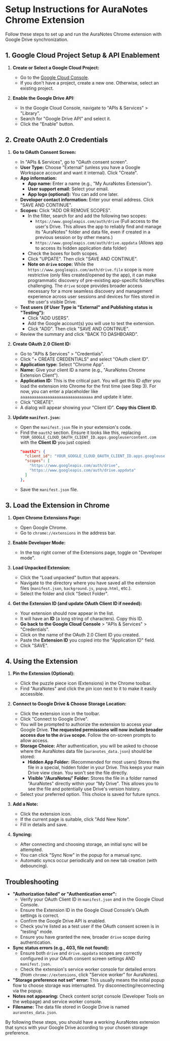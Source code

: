 
# Setup Instructions for AuraNotes Chrome Extension

Follow these steps to set up and run the AuraNotes Chrome extension with Google Drive synchronization.

## 1. Google Cloud Project Setup & API Enablement

1.  **Create or Select a Google Cloud Project:**
    *   Go to the [Google Cloud Console](https://console.cloud.google.com/).
    *   If you don't have a project, create a new one. Otherwise, select an existing project.

2.  **Enable the Google Drive API:**
    *   In the Google Cloud Console, navigate to "APIs & Services" > "Library".
    *   Search for "Google Drive API" and select it.
    *   Click the "Enable" button.

## 2. Create OAuth 2.0 Credentials

1.  **Go to OAuth Consent Screen:**
    *   In "APIs & Services", go to "OAuth consent screen".
    *   **User Type:** Choose "External" (unless you have a Google Workspace account and want it internal). Click "Create".
    *   **App information:**
        *   **App name:** Enter a name (e.g., "My AuraNotes Extension").
        *   **User support email:** Select your email.
        *   **App logo (optional):** You can add one later.
    *   **Developer contact information:** Enter your email address. Click "SAVE AND CONTINUE".
    *   **Scopes:** Click "ADD OR REMOVE SCOPES".
        *   In the filter, search for and add the following two scopes:
            *   `https://www.googleapis.com/auth/drive` (Full access to the user's Drive. This allows the app to reliably find and manage its "AuraNotes" folder and data file, even if created in a previous session or by other means.)
            *   `https://www.googleapis.com/auth/drive.appdata` (Allows app to access its hidden application data folder)
        *   Check the boxes for both scopes.
        *   Click "UPDATE". Then click "SAVE AND CONTINUE".
        *   **Note on `drive` scope:** While the `https://www.googleapis.com/auth/drive.file` scope is more restrictive (only files created/opened by the app), it can make programmatic discovery of pre-existing app-specific folders/files challenging. The `drive` scope provides broader access necessary for a more seamless discovery and management experience across user sessions and devices for files stored in the user's visible Drive.
    *   **Test users (if User Type is "External" and Publishing status is "Testing"):**
        *   Click "ADD USERS".
        *   Add the Google account(s) you will use to test the extension.
        *   Click "ADD". Then click "SAVE AND CONTINUE".
    *   Review the summary and click "BACK TO DASHBOARD".

2.  **Create OAuth 2.0 Client ID:**
    *   Go to "APIs & Services" > "Credentials".
    *   Click "+ CREATE CREDENTIALS" and select "OAuth client ID".
    *   **Application type:** Select "Chrome App".
    *   **Name:** Give your client ID a name (e.g., "AuraNotes Chrome Extension Client").
    *   **Application ID:** This is the critical part. You will get this ID *after* you load the extension into Chrome for the first time (see Step 3). For now, you can enter a placeholder like `aaaaaaaaaaaaaaaaaaaaaaaaaaaaaaaa` and update it later.
    *   Click "CREATE".
    *   A dialog will appear showing your "Client ID". **Copy this Client ID.**

3.  **Update `manifest.json`:**
    *   Open the `manifest.json` file in your extension's code.
    *   Find the `oauth2` section. Ensure it looks like this, replacing `YOUR_GOOGLE_CLOUD_OAUTH_CLIENT_ID.apps.googleusercontent.com` with the **Client ID** you just copied:
        ```json
        "oauth2": {
          "client_id": "YOUR_GOOGLE_CLOUD_OAUTH_CLIENT_ID.apps.googleusercontent.com",
          "scopes": [
            "https://www.googleapis.com/auth/drive",
            "https://www.googleapis.com/auth/drive.appdata"
          ]
        },
        ```
    *   Save the `manifest.json` file.

## 3. Load the Extension in Chrome

1.  **Open Chrome Extensions Page:**
    *   Open Google Chrome.
    *   Go to `chrome://extensions` in the address bar.

2.  **Enable Developer Mode:**
    *   In the top right corner of the Extensions page, toggle on "Developer mode".

3.  **Load Unpacked Extension:**
    *   Click the "Load unpacked" button that appears.
    *   Navigate to the directory where you have saved all the extension files (`manifest.json`, `background.js`, `popup.html`, etc.).
    *   Select the folder and click "Select Folder".

4.  **Get the Extension ID (and update OAuth Client ID if needed):**
    *   Your extension should now appear in the list.
    *   It will have an **ID** (a long string of characters). Copy this ID.
    *   **Go back to the Google Cloud Console** > "APIs & Services" > "Credentials".
    *   Click on the name of the OAuth 2.0 Client ID you created.
    *   Paste the **Extension ID** you copied into the "Application ID" field.
    *   Click "SAVE".

## 4. Using the Extension

1.  **Pin the Extension (Optional):**
    *   Click the puzzle piece icon (Extensions) in the Chrome toolbar.
    *   Find "AuraNotes" and click the pin icon next to it to make it easily accessible.

2.  **Connect to Google Drive & Choose Storage Location:**
    *   Click the extension icon in the toolbar.
    *   Click "Connect to Google Drive".
    *   You will be prompted to authorize the extension to access your Google Drive. **The requested permissions will now include broader access due to the `drive` scope.** Follow the on-screen prompts to allow access.
    *   **Storage Choice:** After authentication, you will be asked to choose where the AuraNotes data file (`auranotes_data.json`) should be stored:
        *   **Hidden App Folder:** (Recommended for most users) Stores the file in a special, hidden folder in your Drive. This keeps your main Drive view clean. You won't see the file directly.
        *   **Visible '/AuraNotes/' Folder:** Stores the file in a folder named "AuraNotes" directly within your "My Drive". This allows you to see the file and potentially use Drive's version history.
    *   Select your preferred option. This choice is saved for future syncs.

3.  **Add a Note:**
    *   Click the extension icon.
    *   If the current page is suitable, click "Add New Note".
    *   Fill in details and save.

4.  **Syncing:**
    *   After connecting and choosing storage, an initial sync will be attempted.
    *   You can click "Sync Now" in the popup for a manual sync.
    *   Automatic syncs occur periodically and on new tab creation (with debouncing).

## Troubleshooting

*   **"Authorization failed" or "Authentication error":**
    *   Verify your OAuth Client ID in `manifest.json` and in the Google Cloud Console.
    *   Ensure the Extension ID in the Google Cloud Console's OAuth settings is correct.
    *   Confirm the Google Drive API is enabled.
    *   Check you're listed as a test user if the OAuth consent screen is in "testing" mode.
    *   Ensure you have granted the new, broader `drive` scope during authentication.
*   **Sync status errors (e.g., 403, file not found):**
    *   Ensure both `drive` and `drive.appdata` scopes are correctly configured in your OAuth consent screen settings AND `manifest.json`.
    *   Check the extension's service worker console for detailed errors (from `chrome://extensions`, click "Service worker" for AuraNotes).
*   **"Storage preference not set" error:** This usually means the initial popup flow to choose storage was interrupted. Try disconnecting/reconnecting via the popup.
*   **Notes not appearing:** Check content script console (Developer Tools on the webpage) and service worker console.
*   **Filename:** The data file stored in Google Drive is named `auranotes_data.json`.

By following these steps, you should have a working AuraNotes extension that syncs with your Google Drive according to your chosen storage preference.
